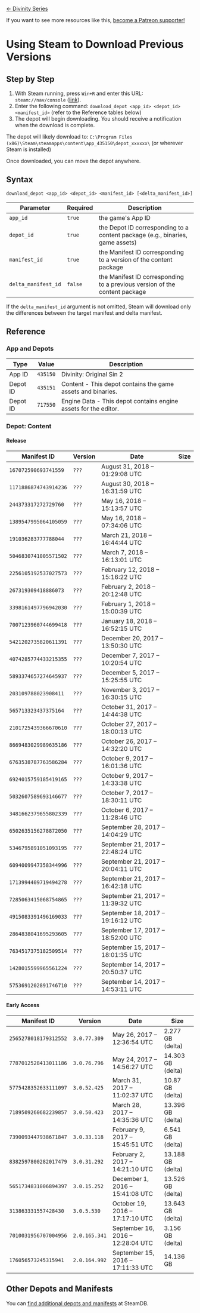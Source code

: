 <!-- TITLE: Using Steam to Download Previous Versions -->

[&larr; Divinity Series](/divinity)

If you want to see more resources like this, [become a Patreon supporter!](https://www.patreon.com/fireundubh) 

# Using Steam to Download Previous Versions
## Step by Step

1. With Steam running, press `Win+R` and enter this URL: `steam://nav/console` ([link](steam://nav/console)).
2. Enter the following command: `download_depot <app_id> <depot_id> <manifest_id>` (refer to the Reference tables below)
3. The depot will begin downloading. You should receive a notification when the download is complete.

The depot will likely download to: `C:\Program Files (x86)\Steam\steamapps\content\app_435150\depot_xxxxxx\` (or wherever Steam is installed)

Once downloaded, you can move the depot anywhere.

## Syntax

```
download_depot <app_id> <depot_id> <manifest_id> [<delta_manifest_id>]
```

Parameter | Required | Description
--- | --- | ---
`app_id` | `true` | the game's App ID
`depot_id` | `true` | the Depot ID corresponding to a content package (e.g., binaries, game assets)
`manifest_id` | `true` | the Manifest ID corresponding to a version of the content package
`delta_manifest_id` | `false` | the Manifest ID corresponding to a previous version of the content package

If the `delta_manifest_id` argument is not omitted, Steam will download only the differences between the target manifest and delta manifest.

## Reference

### App and Depots

Type | Value | Description
--- | --- | ---
App ID | `435150` | Divinity: Original Sin 2
Depot ID | `435151` | Content - This depot contains the game assets and binaries.
Depot ID | `717550` | Engine Data - This depot contains engine assets for the editor.

### Depot: Content

#### Release

Manifest ID | Version | Date | Size
--- | --- | --- | ---
`167072590693741559` | `???` | August 31, 2018 – 01:29:08 UTC |
`1171886874743914236` | `???` | August 30, 2018 – 16:31:59 UTC |
`244373317272729760` | `???` | May 16, 2018 – 15:13:57 UTC |
`1389547995064105059` | `???` | May 16, 2018 – 07:34:06 UTC |
`191036283777788044` | `???` | March 21, 2018 – 16:44:44 UTC |
`5046830741005571502` | `???` | March 7, 2018 – 16:13:01 UTC |
`2256105192537027573` | `???` | February 12, 2018 – 15:16:22 UTC |
`267319309418886073` | `???` | February 2, 2018 – 20:12:48 UTC |
`3398161497796942030` | `???` | February 1, 2018 – 15:00:39 UTC |
`7007123960744699418` | `???` | January 18, 2018 – 16:52:15 UTC |
`5421202735820611391` | `???` | December 20, 2017 – 13:50:30 UTC |
`4074285774433215355` | `???` | December 7, 2017 – 10:20:54 UTC |
`5893374657274645937` | `???` | December 5, 2017 – 15:25:55 UTC |
`203109788023908411` | `???` | November 3, 2017 – 16:30:15 UTC |
`565713323437375164` | `???` | October 31, 2017 – 14:44:38 UTC |
`2101725439366670610` | `???` | October 27, 2017 – 18:00:13 UTC |
`8669483029989635186` | `???` | October 26, 2017 – 14:32:20 UTC |
`6763538787763586284` | `???` | October 9, 2017 – 16:01:36 UTC |
`6924015759185419165` | `???` | October 9, 2017 – 14:33:38 UTC |
`5032607589693146677` | `???` | October 7, 2017 – 18:30:11 UTC |
`3481662379655802339` | `???` | October 6, 2017 – 11:28:46 UTC |
`6502635156278872050` | `???` | September 28, 2017 – 14:04:29 UTC |
`5346795891051093195` | `???` | September 21, 2017 – 22:48:24 UTC |
`6094009947358344996` | `???` | September 21, 2017 – 20:04:11 UTC |
`1713994409719494278` | `???` | September 21, 2017 – 16:42:18 UTC |
`7285063415068754865` | `???` | September 21, 2017 – 11:39:32 UTC |
`4915083391496169033` | `???` | September 18, 2017 – 19:16:12 UTC |
`2864838041695293605` | `???` | September 17, 2017 – 18:52:00 UTC |
`7634517375182509514` | `???` | September 15, 2017 – 18:01:35 UTC |
`1428015599965561224` | `???` | September 14, 2017 – 20:50:37 UTC |
`5753691202891746710` | `???` | September 14, 2017 – 14:53:11 UTC |

#### Early Access

Manifest ID | Version | Date | Size
--- | --- | --- | ---
`2565278018179312552` | `3.0.77.309` | May 26, 2017 – 12:36:54 UTC | 2.277 GB (delta)
`7787012528413011186` | `3.0.76.796` | May 24, 2017 – 14:56:27 UTC | 14.303 GB (delta)
`5775428352633111097` | `3.0.52.425` | March 31, 2017 – 11:02:37 UTC | 10.87 GB (delta)
`7189509260682239857` | `3.0.50.423` | March 28, 2017 – 14:35:36 UTC | 13.396 GB (delta)
`7390093447938671847` | `3.0.33.118` | February 9, 2017 – 15:45:51 UTC | 6.541 GB (delta)
`8382597800282017479` | `3.0.31.292` | February 2, 2017 – 14:21:10 UTC | 13.188 GB (delta)
`5651734831006894397` | `3.0.15.252` | December 1, 2016 – 15:41:08 UTC | 13.526 GB (delta)
`313863331557428430` | `3.0.5.530` | October 19, 2016 – 17:17:10 UTC | 13.643 GB (delta)
`7010031956707004956` | `2.0.165.341` | September 16, 2016 – 12:28:04 UTC | 3.156 GB (delta)
`176056573245315941` | `2.0.164.992` | September 15, 2016 – 17:11:33 UTC | 14.136 GB

## Other Depots and Manifests

You can [find additional depots and manifests](https://steamdb.info/app/435150/depots/) at SteamDB.